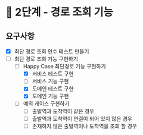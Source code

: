 # 🚀 2단계 - 경로 조회 기능

## 요구사항

- [X] 최단 경로 조회 인수 테스트 만들기
- [ ] 최단 경로 조회 기능 구현하기
  - [ ] Happy Case 최단경로 기능 구현하기
    - [X] 서비스 테스트 구현
    - [ ] 서비스 기능 구현
    - [X] 도메인 테스트 구현
    - [X] 도메인 기능 구현
  - [ ] 예외 케이스 구현하기
    - [ ] 출발역과 도착역이 같은 경우
    - [ ] 출발역과 도착역이 연결이 되어 있지 않은 경우
    - [ ] 존재하지 않은 출발역이나 도착역을 조회 할 경우
